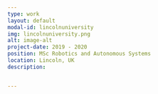```yaml
---
type: work
layout: default
modal-id: lincolnuniversity
img: lincolnuniversity.png
alt: image-alt
project-date: 2019 - 2020
position: MSc Robotics and Autonomous Systems
location: Lincoln, UK
description: 


---
```

